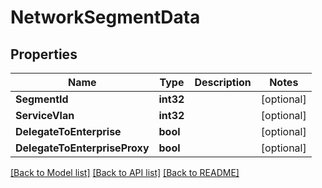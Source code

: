 # NetworkSegmentData

## Properties

Name | Type | Description | Notes
------------ | ------------- | ------------- | -------------
**SegmentId** | **int32** |  | [optional] 
**ServiceVlan** | **int32** |  | [optional] 
**DelegateToEnterprise** | **bool** |  | [optional] 
**DelegateToEnterpriseProxy** | **bool** |  | [optional] 

[[Back to Model list]](../README.md#documentation-for-models) [[Back to API list]](../README.md#documentation-for-api-endpoints) [[Back to README]](../README.md)


